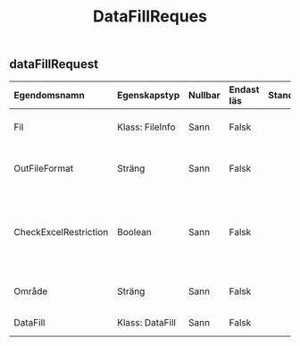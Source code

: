 ﻿---
title: DataFillReques
second_title: Aspose.Cells Cloud Documen
type: docs
url: /sv/specification/model/datafillrequest/
description: "Aspose.Cells Molnmodellspecifikation: DataFillRequest. Hantera enkelt Excel och andra kalkylarksdokument med funktioner som att öppna, generera, redigera, dela, slå samman, jämföra och konvertera"
weight: 50
---
## **dataFillRequest**

 

| Egendomsnamn| Egenskapstyp| Nullbar| Endast läs| Standardvärde| Beskrivning|
|:- |:- |:- |:- |:- |:- |
| Fil| Klass: FileInfo| Sann| Falsk|| Kalkylbladsfiler som kräver datafyllning.|
| OutFileFormat| Sträng| Sann| Falsk||slutföra datarensningen, outfile`s file format. `|
| CheckExcelRestriction| Boolean| Sann| Falsk|| Om kontrollera begränsning av kalkylarksfil när användaren ändrar cellrelaterade objekt.|
| Område| Sträng| Sann| Falsk|| De regionala inställningarna för arbetsbok.|
| DataFill| Klass: DataFill| Sann| Falsk|| Fyll i data standardvärde.|


